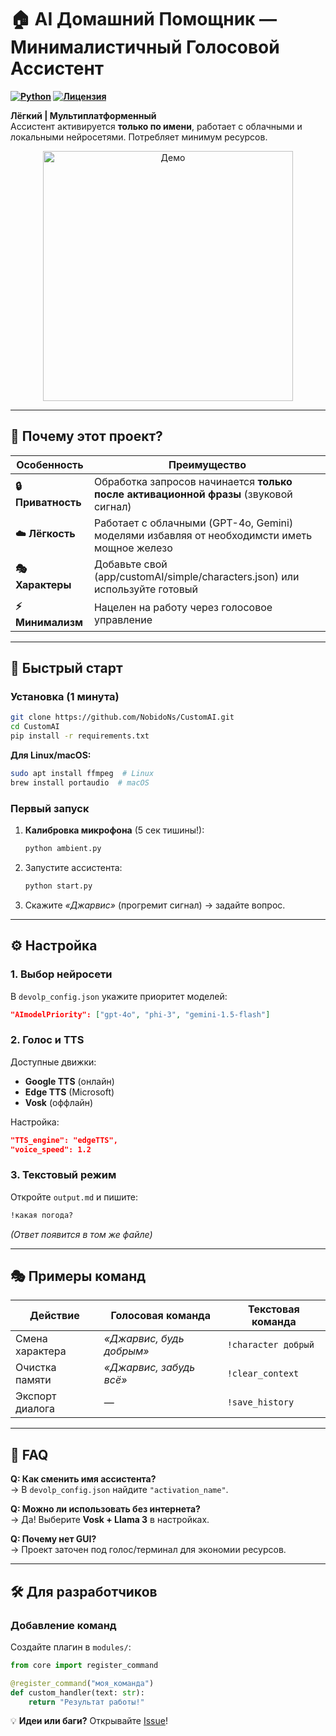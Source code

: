 # 🏠 AI Домашний Помощник — Минималистичный Голосовой Ассистент

**[![Python](https://img.shields.io/badge/Python-3.8+-blue?logo=python)](https://python.org)
[![Лицензия](https://img.shields.io/badge/License-GPL3-green)](LICENSE)**

**Лёгкий | Мультиплатформенный**  
Ассистент активируется **только по имени**, работает с облачными и локальными нейросетями. Потребляет минимум ресурсов.

<p align="center">
  <img src="https://media.giphy.com/media/v1.Y2lkPTc5MGI3NjExcDFoODNqZGJ4dW0ya3AwdGJ6Y2JmOGVkY2JmYzV6cjRnb2VqeWZ5biZlcD12MV9pbnRlcm5hbF9naWZfYnlfaWQmY3Q9Zw/3oKIPEqDGUULpEU0aQ/giphy.gif" width="400" alt="Демо">
</p>

---

## 🌟 Почему этот проект?

| Особенность        | Преимущество                                                                                |
| ------------------ | ------------------------------------------------------------------------------------------- |
| **🔒 Приватность** | Обработка запросов начинается **только после активационной фразы** (звуковой сигнал)        |
| **☁️ Лёгкость**    | Работает с облачными (GPT-4o, Gemini) моделями избавляя от необходимсти иметь мощное железо |
| **🎭 Характеры**   | Добавьте свой (app/customAI/simple/characters.json) или используйте готовый                 |
| **⚡ Минимализм**  | Нацелен на работу через голосовое управление                                                |

---

## 🚀 Быстрый старт

### Установка (1 минута)

```bash
git clone https://github.com/NobidoNs/CustomAI.git
cd CustomAI
pip install -r requirements.txt
```

**Для Linux/macOS:**

```bash
sudo apt install ffmpeg  # Linux
brew install portaudio  # macOS
```

### Первый запуск

1. **Калибровка микрофона** (5 сек тишины!):
   ```bash
   python ambient.py
   ```
2. Запустите ассистента:
   ```bash
   python start.py
   ```
3. Скажите _«Джарвис»_ (прогремит сигнал) → задайте вопрос.

---

## ⚙️ Настройка

### 1. Выбор нейросети

В `devolp_config.json` укажите приоритет моделей:

```json
"AImodelPriority": ["gpt-4o", "phi-3", "gemini-1.5-flash"]
```

### 2. Голос и TTS

Доступные движки:

- **Google TTS** (онлайн)
- **Edge TTS** (Microsoft)
- **Vosk** (оффлайн)

Настройка:

```json
"TTS_engine": "edgeTTS",
"voice_speed": 1.2
```

### 3. Текстовый режим

Откройте `output.md` и пишите:

```markdown
!какая погода?
```

_(Ответ появится в том же файле)_

---

## 🎭 Примеры команд

| Действие        | Голосовая команда        | Текстовая команда   |
| --------------- | ------------------------ | ------------------- |
| Смена характера | _«Джарвис, будь добрым»_ | `!character добрый` |
| Очистка памяти  | _«Джарвис, забудь всё»_  | `!clear_context`    |
| Экспорт диалога | —                        | `!save_history`     |

---

## 📌 FAQ

**Q: Как сменить имя ассистента?**  
→ В `devolp_config.json` найдите `"activation_name"`.

**Q: Можно ли использовать без интернета?**  
→ Да! Выберите **Vosk + Llama 3** в настройках.

**Q: Почему нет GUI?**  
→ Проект заточен под голос/терминал для экономии ресурсов.

---

## 🛠️ Для разработчиков

### Добавление команд

Создайте плагин в `modules/`:

```python
from core import register_command

@register_command("моя_команда")
def custom_handler(text: str):
    return "Результат работы!"
```

💡 **Идеи или баги?** Открывайте [Issue](https://github.com/NobidoNs/CustomAI/issues)!
